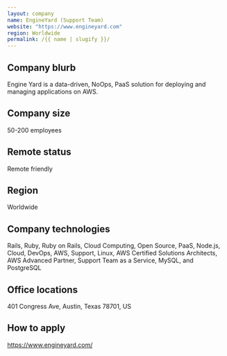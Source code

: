 ```yaml
---
layout: company
name: EngineYard (Support Team)
website: "https://www.engineyard.com"
region: Worldwide
permalink: /{{ name | slugify }}/
---
```


## Company blurb

Engine Yard is a data-driven, NoOps, PaaS solution for deploying and managing applications on AWS.

## Company size

50-200 employees

## Remote status

Remote friendly

## Region

Worldwide

## Company technologies

Rails, Ruby, Ruby on Rails, Cloud Computing, Open Source, PaaS, Node.js, Cloud, DevOps, AWS, Support, Linux, AWS Certified Solutions Architects, AWS Advanced Partner, Support Team as a Service, MySQL, and PostgreSQL

## Office locations

401 Congress Ave, Austin, Texas 78701, US

## How to apply

https://www.engineyard.com/